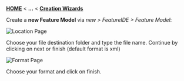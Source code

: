 <!-- Breadcrumb -->
[**HOME**](https://github.com/FeatureIDE/FeatureIDE/wiki/) < **...** < [**Creation Wizards**](https://github.com/FeatureIDE/FeatureIDE/wiki/Creation-Wizards)

<!-- Introduction -->
Create a **new Feature Model** via _new > FeatureIDE > Feature Model_:

![Location Page](https://user-images.githubusercontent.com/32126942/31543372-0a6872b6-b016-11e7-8e10-24ecfcd89ab4.png)

Choose your file destination folder and type the file name. Continue by clicking on next or finish (default format is xml)

![Format Page](https://user-images.githubusercontent.com/32126942/31543257-9867a696-b015-11e7-8b9c-09fd8cedf0dc.png)

Choose your format and click on finish.